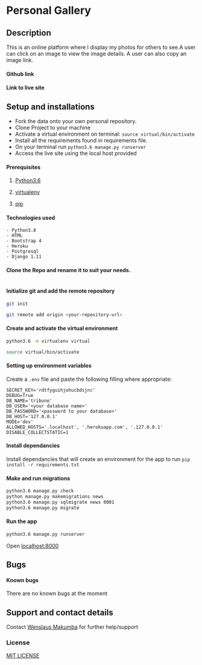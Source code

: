 # Personal Gallery




## Description
This is an online platform where I display my photos for others to see.A user can click on an image to view the image details. A user can also copy an image link. 

#### Github link



#### Link to live site



## Setup and installations
* Fork the data onto your own personal repository.
* Clone Project to your machine
* Activate a virtual environment on terminal: `source virtual/bin/activate`
* Install all the requirements found in requirements file.
* On your terminal run `python3.6 manage.py runserver`
* Access the live site using the local host provided


#### Prerequisites
1. [Python3.6](https://www.python.org/downloads/)

2. [virtualenv](https://virtualenv.pypa.io/en/stable/installation/)
3. [pip](https://pip.pypa.io/en/stable/installing/)

#### Technologies used
    - Python3.8
    - HTML
    - Bootstrap 4
    - Heroku
    - Postgresql
    - Django 1.11

#### Clone the Repo and rename it to suit your needs.
```bash

```
#### Initialize git and add the remote repository
```bash
git init
```
```bash
git remote add origin <your-repository-url>
```

#### Create and activate the virtual environment
```bash
python3.6 -m virtualenv virtual
```

```bash
source virtual/bin/activate
```

#### Setting up environment variables
Create a `.env` file and paste  the following filling where appropriate:
```
SECRET_KEY='rdtfyguihjohucbdsjnc'
DEBUG=True
DB_NAME='tribune'
DB_USER='<your database name>'
DB_PASSWORD='<password to your database>'
DB_HOST='127.0.0.1'
MODE='dev'
ALLOWED_HOSTS='.localhost', '.herokuapp.com', '.127.0.0.1'
DISABLE_COLLECTSTATIC=1
```

#### Install dependancies
Install dependancies that will create an environment for the app to run
`pip install -r requirements.txt`

#### Make and run migrations
```bash
python3.6 manage.py check
python manage.py makemigrations news
python3.6 manage.py sqlmigrate news 0001
python3.6 manage.py migrate
```

#### Run the app
```bash
python3.6 manage.py runserver
```
Open [localhost:8000](http://127.0.0.1:8000/)


## Bugs
#### Known bugs
There are no known bugs at the moment 



## Support and contact details
Contact [Wenslaus Makumba](makumbaw@gmail.com) for further help/support

### License
[MIT LICENSE](LICENCE)

